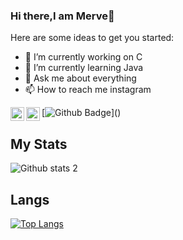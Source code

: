 ### Hi there,I am Merve👋

Here are some ideas to get you started:

- 🔭 I’m currently working on C
- 🌱 I’m currently learning Java
- 💬 Ask me about everything
- 📫 How to reach me instagram


[![Github Badge](https://img.shields.io/badge/-Github-000?style=quare&labelColor=000&logo=Github&logoColor=white&[https://github.com/merveilhann](https://github.com/merveilhann)=https://github.com/merveilhann)]() 
[<img width="22" src="https://upload.wikimedia.org/wikipedia/commons/thumb/e/e9/Linkedin_icon.svg/2048px-Linkedin_icon.svg.png" align="left" />][linkedin]
[<img width="22" src="https://upload.wikimedia.org/wikipedia/commons/thumb/e/e7/Instagram_logo_2016.svg/2048px-Instagram_logo_2016.svg.png" align="left" />][instagram]

[linkedin]:https://www.linkedin.com/in/merve-ilhan-22959a1b7/
[instagram]:https://www.instagram.com/ilhanmervee/

## My Stats
![Github stats 2](https://github-readme-stats.vercel.app/api?username=merveilhann&show_icons=true&theme=radical)

## Langs
[![Top Langs](https://github-readme-stats.vercel.app/api/top-langs/?username=merveilhann&layout=compact&theme=tokyonight)](https://github.com/merveilhann)
